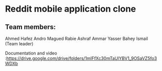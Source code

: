 <h1>Reddit mobile application clone</h1>
<h2>Team members:</h2>
Ahmed Hafez
Andro Magued
Rabie Ashraf
Ammar Yasser
Bahey Ismail (Team leader)

Documentation and video :https://drive.google.com/drive/folders/1mIFfXc30mTaUlYBV1_9OSaVZ5fo3WDXb






